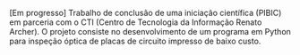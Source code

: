 [Em progresso]
Trabalho de conclusão de uma iniciação científica (PIBIC) em parceria com o CTI (Centro de Tecnologia da Informação Renato Archer). O projeto consiste no desenvolvimento de um programa em Python para inspeção óptica de placas de circuito impresso de baixo custo.
